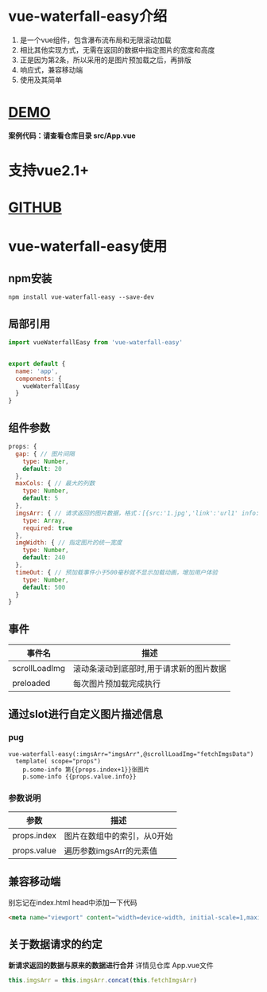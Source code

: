 # vue-waterfall-easy介绍
1. 是一个vue组件，包含瀑布流布局和无限滚动加载
2. 相比其他实现方式，无需在返回的数据中指定图片的宽度和高度
3. 正是因为第2条，所以采用的是图片预加载之后，再排版
4. 响应式，兼容移动端
5. 使用及其简单

# [DEMO](http://lfyfly.gitee.io/vue-waterfall-easy/docs/)
**案例代码：请查看仓库目录 src/App.vue**
# 支持vue2.1+
# [GITHUB](https://github.com/lfyfly/vue-waterfall-easy)

# vue-waterfall-easy使用
## npm安装

```
npm install vue-waterfall-easy --save-dev
```
## 局部引用
```js
import vueWaterfallEasy from 'vue-waterfall-easy'
```
```js

export default {
  name: 'app',
  components: {
    vueWaterfallEasy
  }
}
```
## 组件参数
```js
props: {
  gap: { // 图片间隔
    type: Number,
    default: 20
  },
  maxCols: { // 最大的列数
    type: Number,
    default: 5
  },
  imgsArr: { // 请求返回的图片数据，格式：[{src:'1.jpg','link':'url1' info:'自定义图片信息'},{src:'2.jpg','link':'url2',info:'自定义图片信息'}...]
    type: Array,
    required: true
  },
  imgWidth: { // 指定图片的统一宽度
    type: Number,
    default: 240
  },
  timeOut: { // 预加载事件小于500毫秒就不显示加载动画，增加用户体验
    type: Number,
    default: 500
  }
}

```
## 事件
事件名 | 描述
---|---
scrollLoadImg | 滚动条滚动到底部时,用于请求新的图片数据
preloaded | 每次图片预加载完成执行

## 通过slot进行自定义图片描述信息

### pug
```pug
vue-waterfall-easy(:imgsArr="imgsArr",@scrollLoadImg="fetchImgsData")
  template( scope="props")
    p.some-info 第{{props.index+1}}张图片
    p.some-info {{props.value.info}}
```
### 参数说明
参数 | 描述
---|---
props.index | 图片在数组中的索引，从0开始
props.value | 遍历参数imgsArr的元素值

## 兼容移动端
别忘记在index.html head中添加一下代码
```html
<meta name="viewport" content="width=device-width, initial-scale=1,maximum-scale=1, user-scalable=no">
```

## 关于数据请求的约定
**新请求返回的数据与原来的数据进行合并**
详情见仓库 App.vue文件
```js
this.imgsArr = this.imgsArr.concat(this.fetchImgsArr)
```
